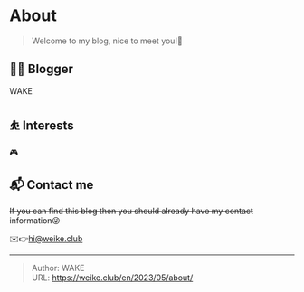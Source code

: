 # About


> Welcome to my blog, nice to meet you!🤝


<!--## 🏠 关于本站-->

## 👨‍💻 Blogger

WAKE

## ⛹ Interests

🎮

## 📬 Contact me

~~If you can find this blog then you should already have my contact information😜~~

✉️👉hi@weike.club 

---

> Author: WAKE  
> URL: https://weike.club/en/2023/05/about/  

